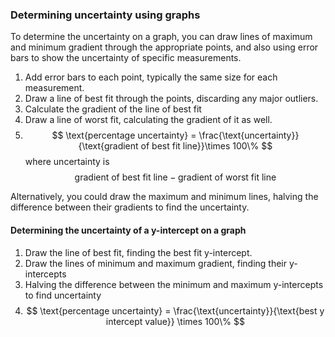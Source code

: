 ### Determining uncertainty using graphs
To determine the uncertainty on a graph, you can draw lines of maximum and minimum gradient through the appropriate points, and also using error bars to show the uncertainty of specific measurements. 

1) Add error bars to each point, typically the same size for each measurement. 
2) Draw a line of best fit through the points, discarding any major outliers.
3) Calculate the gradient of the line of best fit
4) Draw a line of worst fit, calculating the gradient of it as well.
5) $$
\text{percentage uncertainty} = \frac{\text{uncertainty}}{\text{gradient of best fit line}}\times 100\%   
   $$
where uncertainty is 
   $$
   \text{gradient of best fit line} - \text{gradient of worst fit line}
   $$


Alternatively, you could draw the maximum and minimum lines, halving the difference between their gradients to find the uncertainty.

#### Determining the uncertainty of a y-intercept on a graph
1) Draw the line of best fit, finding the best fit y-intercept.
2) Draw the lines of minimum and maximum gradient, finding their y-intercepts 
3) Halving the difference between the minimum and maximum y-intercepts to find uncertainty
4) $$
   \text{percentage uncertainty} = \frac{\text{uncertainty}}{\text{best y intercept value}} \times 100\%
   $$
